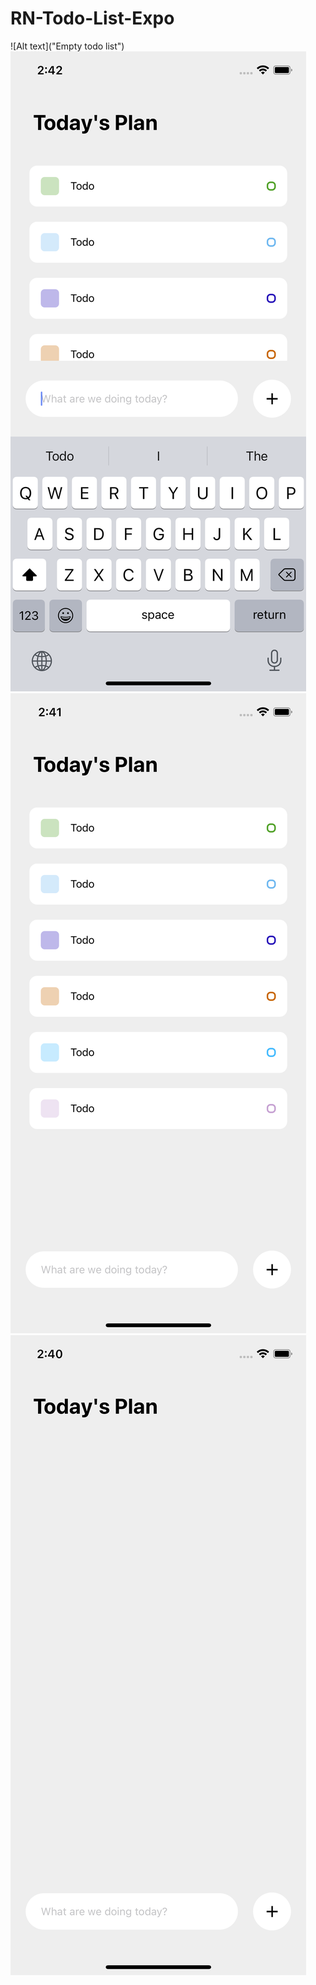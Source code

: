 # RN-Todo-List-Expo
![Alt text]("Empty todo list")
![Screenshot](/screenshots/Screen1.png?raw=true)
![Alt text](/screenshots/Screen2.png?raw=true "Todos added (random color for every todo)")
![Alt text](/screenshots/Screen3.png?raw=true "Keyboard Avoiding View")
